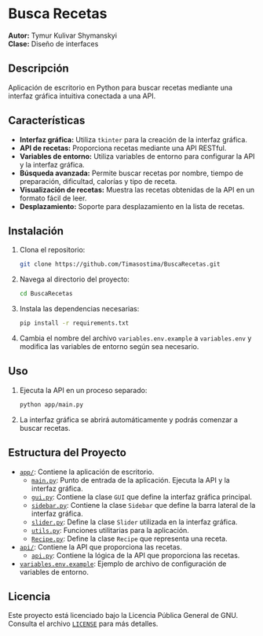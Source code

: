 # Busca Recetas

**Autor:** Tymur Kulivar Shymanskyi  
**Clase:** Diseño de interfaces

## Descripción

Aplicación de escritorio en Python para buscar recetas mediante una interfaz gráfica intuitiva conectada a una API.

## Características

- **Interfaz gráfica:** Utiliza `tkinter` para la creación de la interfaz gráfica.
- **API de recetas:** Proporciona recetas mediante una API RESTful.
- **Variables de entorno:** Utiliza variables de entorno para configurar la API y la interfaz gráfica.
- **Búsqueda avanzada:** Permite buscar recetas por nombre, tiempo de preparación, dificultad, calorías y tipo de receta.
- **Visualización de recetas:** Muestra las recetas obtenidas de la API en un formato fácil de leer.
- **Desplazamiento:** Soporte para desplazamiento en la lista de recetas.


## Instalación

1. Clona el repositorio:
    ```sh
    git clone https://github.com/Timasostima/BuscaRecetas.git
    ```
2. Navega al directorio del proyecto:
    ```sh
    cd BuscaRecetas
    ```
3. Instala las dependencias necesarias:
    ```sh
    pip install -r requirements.txt
    ```
4. Cambia el nombre del archivo `variables.env.example` a `variables.env` y modifica las variables de entorno según sea necesario.


## Uso

1. Ejecuta la API en un proceso separado:
    ```sh
    python app/main.py
    ```
2. La interfaz gráfica se abrirá automáticamente y podrás comenzar a buscar recetas.


## Estructura del Proyecto

- [`app/`](app): Contiene la aplicación de escritorio.
  - [`main.py`](app/main.py): Punto de entrada de la aplicación. Ejecuta la API y la interfaz gráfica.
  - [`gui.py`](app/gui.py): Contiene la clase `GUI` que define la interfaz gráfica principal.
  - [`sidebar.py`](app/sidebar.py): Contiene la clase `Sidebar` que define la barra lateral de la interfaz gráfica.
  - [`slider.py`](app/slider.py): Define la clase `Slider` utilizada en la interfaz gráfica.
  - [`utils.py`](app/utils.py): Funciones utilitarias para la aplicación.
  - [`Recipe.py`](app/Recipe.py): Define la clase `Recipe` que representa una receta.
- [`api/`](api): Contiene la API que proporciona las recetas.
  - [`api.py`](api/api.py): Contiene la lógica de la API que proporciona las recetas.
- [`variables.env.example`](variables.env.example): Ejemplo de archivo de configuración de variables de entorno.

## Licencia

Este proyecto está licenciado bajo la Licencia Pública General de GNU. Consulta el archivo [`LICENSE`](LICENSE) para más detalles.